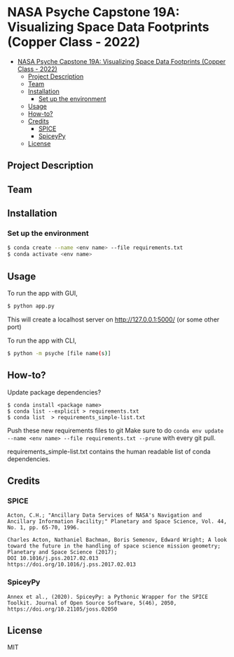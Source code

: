 # NASA Psyche Capstone 19A: Visualizing Space Data Footprints (Copper Class - 2022)

- [NASA Psyche Capstone 19A: Visualizing Space Data Footprints (Copper Class - 2022)](#nasa-psyche-capstone-19a-visualizing-space-data-footprints-copper-class---2022)
  - [Project Description](#project-description)
  - [Team](#team)
  - [Installation](#installation)
    - [Set up the environment](#set-up-the-environment)
  - [Usage](#usage)
  - [How-to?](#how-to)
  - [Credits](#credits)
    - [SPICE](#spice)
    - [SpiceyPy](#spiceypy)
  - [License](#license)

## Project Description
## Team
## Installation

### Set up the environment

``` bash
$ conda create --name <env name> --file requirements.txt
$ conda activate <env name>
```

## Usage

To run the app with GUI,
``` bash
$ python app.py
```
This will create a localhost server on http://127.0.0.1:5000/ (or some other port)

To run the app with CLI,
```bash
$ python -m psyche [file name(s)]
```

## How-to?

Update package dependencies?
```
$ conda install <package name>
$ conda list --explicit > requirements.txt
$ conda list  > requirements_simple-list.txt
```
Push these new requirements files to git
Make sure to do `conda env update --name <env name> --file requirements.txt --prune` with every git pull.

requirements_simple-list.txt contains the human readable list of conda dependencies.

## Credits

### SPICE

    Acton, C.H.; "Ancillary Data Services of NASA's Navigation and Ancillary Information Facility;" Planetary and Space Science, Vol. 44, No. 1, pp. 65-70, 1996.

    Charles Acton, Nathaniel Bachman, Boris Semenov, Edward Wright; A look toward the future in the handling of space science mission geometry; Planetary and Space Science (2017);
    DOI 10.1016/j.pss.2017.02.013
    https://doi.org/10.1016/j.pss.2017.02.013 

### SpiceyPy

    Annex et al., (2020). SpiceyPy: a Pythonic Wrapper for the SPICE Toolkit. Journal of Open Source Software, 5(46), 2050, https://doi.org/10.21105/joss.02050

## License

MIT
